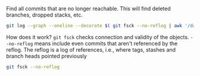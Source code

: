 Find all commits that are no longer reachable.
This will find deleted branches, dropped stacks, etc.

```sh
git log --graph --oneline --decorate $( git fsck --no-reflog | awk '/dangling commit/ {print $3}' )
```

How does it work?
`git fsck` checks connection and validity of the objects.
`--no-reflog` means include even commits that aren't referenced by the reflog.
The reflog is a log of references, i.e., where tags, stashes and branch heads pointed previously

```sh
git fsck --no-reflog
```
